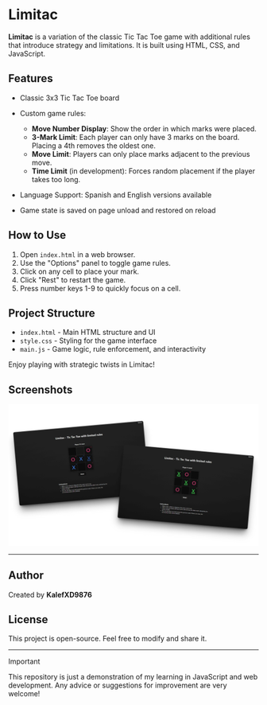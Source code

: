 # Limitac

**Limitac** is a variation of the classic Tic Tac Toe game with additional rules that introduce strategy and limitations. It is built using HTML, CSS, and JavaScript.

## Features

* Classic 3x3 Tic Tac Toe board
* Custom game rules:

  * **Move Number Display**: Show the order in which marks were placed.
  * **3-Mark Limit**: Each player can only have 3 marks on the board. Placing a 4th removes the oldest one.
  * **Move Limit**: Players can only place marks adjacent to the previous move.
  * **Time Limit** (in development): Forces random placement if the player takes too long.
* Language Support: Spanish and English versions available
* Game state is saved on page unload and restored on reload

## How to Use

1. Open `index.html` in a web browser.
2. Use the "Options" panel to toggle game rules.
3. Click on any cell to place your mark.
4. Click "Rest" to restart the game.
5. Press number keys 1-9 to quickly focus on a cell.

## Project Structure

* `index.html` - Main HTML structure and UI
* `style.css` - Styling for the game interface
* `main.js` - Game logic, rule enforcement, and interactivity

Enjoy playing with strategic twists in Limitac!

## Screenshots

![Preview](assets/image-preview-2.png)

---

## Author

Created by **KalefXD9876**

## License

This project is open-source. Feel free to modify and share it.

---

> [!IMPORTANT]
> This repository is just a demonstration of my learning in JavaScript and web development. Any advice or suggestions for improvement are very welcome!